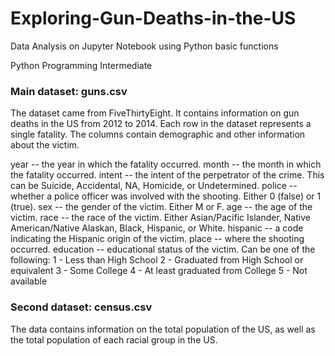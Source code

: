 # Exploring-Gun-Deaths-in-the-US
Data Analysis on Jupyter Notebook using Python basic functions

Python Programming Intermediate

### Main dataset: guns.csv
The dataset came from FiveThirtyEight. It contains information on gun deaths in the US from 2012 to 2014. Each row in the dataset represents a single fatality. The columns contain demographic and other information about the victim.

year -- the year in which the fatality occurred.
month -- the month in which the fatality occurred.
intent -- the intent of the perpetrator of the crime. This can be Suicide, Accidental, NA, Homicide, or Undetermined.
police -- whether a police officer was involved with the shooting. Either 0 (false) or 1 (true).
sex -- the gender of the victim. Either M or F.
age -- the age of the victim.
race -- the race of the victim. Either Asian/Pacific Islander, Native American/Native Alaskan, Black, Hispanic, or White.
hispanic -- a code indicating the Hispanic origin of the victim.
place -- where the shooting occurred.
education -- educational status of the victim. Can be one of the following:
1 - Less than High School
2 - Graduated from High School or equivalent
3 - Some College
4 - At least graduated from College
5 - Not available

### Second dataset: census.csv
The data contains information on the total population of the US, as well as the total population of each racial group in the US.